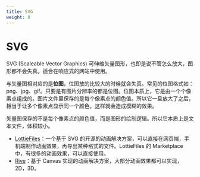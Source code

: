 ```yaml
---
title: SVG
weight: 8
---
```


# SVG

SVG (Scaleable Vector Graphics) 可伸缩矢量图形，也即是说不管怎么放大，图形都不会失真。适合在响应式的网站中使用。

与矢量图相对应的是**位图**，位图放的比较大的时候就会失真。常见的位图格式如：png、jpg、gif。只要是有图片分辨率的都是位图。位图本质上，它是由一个个像素点组成的。图片文件里保存的是每个像素点的颜色值。所以它一旦放大了之后，相当于让多个像素点显示同一个颜色，这样就会造成模糊的效果。

矢量图保存的不是每个像素点的颜色值，而是图形的绘制逻辑。所以它本质上是文本文件，体积较小。


- [LottieFiles](https://lottiefiles.com)：一个基于 SVG 的开源的动画解决方案，可以直接在网页端，手机端制作动画效果，再导出某种格式的文件。LottieFiles 的 Marketplace 中，有很多的动画效果，可以直接使用。
- [Rive](httpd://rive.app)：基于 Canvas 实现的动画解决方案，大部分动画效果都可以实现，2D，3D。